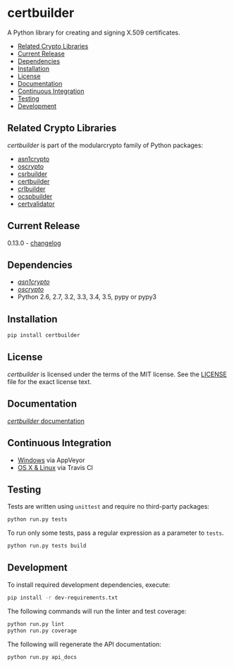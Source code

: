 # certbuilder

A Python library for creating and signing X.509 certificates.

 - [Related Crypto Libraries](#related-crypto-libraries)
 - [Current Release](#current-release)
 - [Dependencies](#dependencies)
 - [Installation](#installation)
 - [License](#license)
 - [Documentation](#documentation)
 - [Continuous Integration](#continuous-integration)
 - [Testing](#testing)
 - [Development](#development)

## Related Crypto Libraries

*certbuilder* is part of the modularcrypto family of Python packages:

 - [asn1crypto](https://github.com/wbond/asn1crypto)
 - [oscrypto](https://github.com/wbond/oscrypto)
 - [csrbuilder](https://github.com/wbond/csrbuilder)
 - [certbuilder](https://github.com/wbond/certbuilder)
 - [crlbuilder](https://github.com/wbond/crlbuilder)
 - [ocspbuilder](https://github.com/wbond/ocspbuilder)
 - [certvalidator](https://github.com/wbond/certvalidator)

## Current Release

0.13.0 - [changelog](changelog.md)

## Dependencies

 - [*asn1crypto*](https://github.com/wbond/asn1crypto)
 - [*oscrypto*](https://github.com/wbond/oscrypto)
 - Python 2.6, 2.7, 3.2, 3.3, 3.4, 3.5, pypy or pypy3

## Installation

```bash
pip install certbuilder
```

## License

*certbuilder* is licensed under the terms of the MIT license. See the
[LICENSE](LICENSE) file for the exact license text.

## Documentation

[*certbuilder* documentation](docs/readme.md)

## Continuous Integration

 - [Windows](https://ci.appveyor.com/project/wbond/certbuilder/history) via AppVeyor
 - [OS X & Linux](https://travis-ci.org/wbond/certbuilder/builds) via Travis CI

## Testing

Tests are written using `unittest` and require no third-party packages:

```bash
python run.py tests
```

To run only some tests, pass a regular expression as a parameter to `tests`.

```bash
python run.py tests build
```

## Development

To install required development dependencies, execute:

```bash
pip install -r dev-requirements.txt
```

The following commands will run the linter and test coverage:

```bash
python run.py lint
python run.py coverage
```

The following will regenerate the API documentation:

```bash
python run.py api_docs
```
